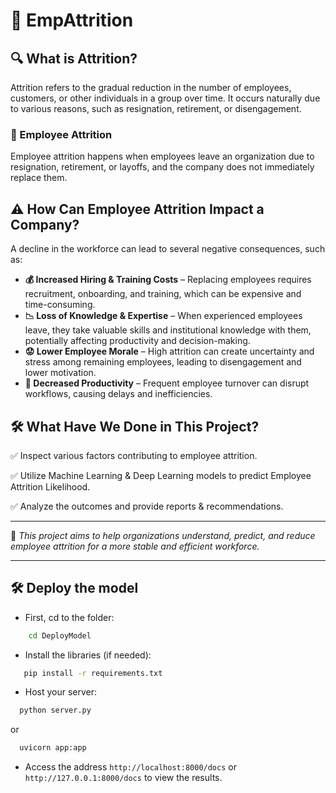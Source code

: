 # 📌 EmpAttrition

## 🔍 What is Attrition?
Attrition refers to the gradual reduction in the number of employees, customers, or other individuals in a group over time. It occurs naturally due to various reasons, such as resignation, retirement, or disengagement.

### 🏢 Employee Attrition
Employee attrition happens when employees leave an organization due to resignation, retirement, or layoffs, and the company does not immediately replace them.

## ⚠️ How Can Employee Attrition Impact a Company?
A decline in the workforce can lead to several negative consequences, such as:

- **💰 Increased Hiring & Training Costs** – Replacing employees requires recruitment, onboarding, and training, which can be expensive and time-consuming.
- **📉 Loss of Knowledge & Expertise** – When experienced employees leave, they take valuable skills and institutional knowledge with them, potentially affecting productivity and decision-making.
- **😟 Lower Employee Morale** – High attrition can create uncertainty and stress among remaining employees, leading to disengagement and lower motivation.
- **🚀 Decreased Productivity** – Frequent employee turnover can disrupt workflows, causing delays and inefficiencies.

## 🛠 What Have We Done in This Project?
✅ Inspect various factors contributing to employee attrition.

✅ Utilize Machine Learning & Deep Learning models to predict Employee Attrition Likelihood.

✅ Analyze the outcomes and provide reports & recommendations.

---

📌 *This project aims to help organizations understand, predict, and reduce employee attrition for a more stable and efficient workforce.*

---

## 🛠️ Deploy the model

- First, cd to the folder:
```bash
    cd DeployModel
```

- Install the libraries (if needed):
```bash
   pip install -r requirements.txt
```
 
- Host your server:
```bash
  python server.py
```
or 
```bash
  uvicorn app:app
```
- Access the address `http://localhost:8000/docs` or `http://127.0.0.1:8000/docs` to view the results.
